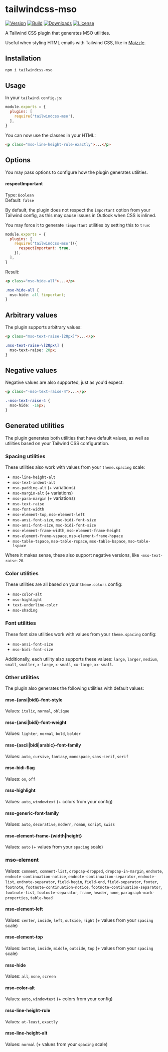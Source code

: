 # tailwindcss-mso

[![Version][npm-version-shield]][npm]
[![Build][github-ci-shield]][github-ci]
[![Downloads][npm-stats-shield]][npm-stats]
[![License][license-shield]][license]

A Tailwind CSS plugin that generates MSO utilities.

Useful when styling HTML emails with Tailwind CSS, like in [Maizzle](https://maizzle.com).

## Installation

```sh
npm i tailwindcss-mso
```

## Usage

In your `tailwind.config.js`:

```js
module.exports = {
  plugins: [
    require('tailwindcss-mso'),
  ],
}
```

You can now use the classes in your HTML:

```html
<p class="mso-line-height-rule-exactly">...</p>
```

## Options

You may pass options to configure how the plugin generates utilities.

#### respectImportant

Type: `Boolean`\
Default: `false`

By default, the plugin does not respect the `important` option from your Tailwind config, as this may cause issues in Outlook when CSS is inlined.

You may force it to generate `!important` utilities by setting this to `true`:

```js
module.exports = {
  plugins: [
    require('tailwindcss-mso')({
      respectImportant: true,
    }),
  ],
}
```

Result:

```html
<p class="mso-hide-all">...</p>
```

```css
.mso-hide-all {
  mso-hide: all !important;
}
```

## Arbitrary values

The plugin supports arbitrary values:

```html
<p class="mso-text-raise-[20px]">...</p>
```

```css
.mso-text-raise-\[20px\] {
  mso-text-raise: 20px;
}
```

## Negative values

Negative values are also supported, just as you'd expect:

```html
<p class="-mso-text-raise-4">...</p>
```

```css
.-mso-text-raise-4 {
  mso-hide: -16px;
}
```

## Generated utilities

The plugin generates both utilities that have default values, as well as utilities based on your Tailwind CSS configuration.

### Spacing utilities

These utilities also work with values from your `theme.spacing` scale:

- `mso-line-height-alt`
- `mso-text-indent-alt`
- `mso-padding-alt` (+ variations)
- `mso-margin-alt` (+ variations)
- `mso-para-margin` (+ variations)
- `mso-text-raise`
- `mso-font-width`
- `mso-element-top`, `mso-element-left`
- `mso-ansi-font-size`, `mso-bidi-font-size`
- `mso-ansi-font-size`, `mso-bidi-font-size`
- `mso-element-frame-width`, `mso-element-frame-height`
- `mso-element-frame-vspace`, `mso-element-frame-hspace`
- `mso-table-tspace`, `mso-table-rspace`, `mso-table-bspace`, `mso-table-lspace`

Where it makes sense, these also support negative versions, like `-mso-text-raise-20`.

### Color utilities

These utilities are all based on your `theme.colors` config:

- `mso-color-alt`
- `mso-highlight`
- `text-underline-color`
- `mso-shading`

### Font utilities

These font size utilities work with values from your `theme.spacing` config:

- `mso-ansi-font-size`
- `mso-bidi-font-size`

Additionally, each utility also supports these values: `large`, `larger`, `medium`, `small`, `smaller`, `x-large`, `x-small`, `xx-large`, `xx-small`.

### Other utilities

The plugin also generates the following utilities with default values:

#### mso-{ansi|bidi}-font-style

Values: `italic`, `normal`, `oblique`

#### mso-{ansi|bidi}-font-weight

Values: `lighter`, `normal`, `bold`, `bolder`

#### mso-{ascii|bidi|arabic}-font-family

Values: `auto`, `cursive`, `fantasy`, `monospace`, `sans-serif`, `serif`

#### mso-bidi-flag

Values: `on`, `off`

#### mso-highlight

Values: `auto`, `windowtext` (+ colors from your config)

#### mso-generic-font-family

Values: `auto`, `decorative`, `modern`, `roman`, `script`, `swiss`

#### mso-element-frame-{width|height}

Values: `auto` (+ values from your `spacing` scale)

### mso-element

Values: `comment`, `comment-list`, `dropcap-dropped`, `dropcap-in-margin`, `endnote`, `endnote-continuation-notice`, `endnote-continuation-separator`, `endnote-list`, `endnote-separator`, `field-begin`, `field-end`, `field-separator`, `footer`, `footnote`, `footnote-continuation-notice`, `footnote-continuation-separator`, `footnote-list`, `footnote-separator`, `frame`, `header`, `none`, `paragraph-mark-properties`, `table-head`

#### mso-element-left

Values: `center`, `inside`, `left`, `outside`, `right` (+ values from your `spacing` scale)

#### mso-element-top

Values: `bottom`, `inside`, `middle`, `outside`, `top` (+ values from your `spacing` scale)

#### mso-hide

Values: `all`, `none`, `screen`

#### mso-color-alt

Values: `auto`, `windowtext` (+ colors from your config)

#### mso-line-height-rule

Values: `at-least`, `exactly`

#### mso-line-height-alt

Values: `normal`  (+ values from your `spacing` scale)

[npm]: https://www.npmjs.com/package/tailwindcss-mso
[npm-stats]: https://npm-stat.com/charts.html?package=tailwindcss-mso&from=2020-08-23
[npm-version-shield]: https://img.shields.io/npm/v/tailwindcss-mso.svg?style=flat-square
[npm-stats-shield]: https://img.shields.io/npm/dt/tailwindcss-mso.svg?style=flat-square&color=6875f5
[github-ci]: https://github.com/maizzle/tailwindcss-mso/actions
[github-ci-shield]: https://img.shields.io/github/workflow/status/maizzle/tailwindcss-mso/Node.js%20CI?style=flat-square
[license]: ./LICENSE
[license-shield]: https://img.shields.io/npm/l/tailwindcss-mso.svg?style=flat-square&color=0e9f6e
